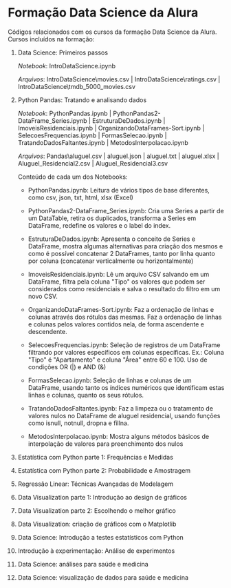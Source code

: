 # Formação Data Science da Alura

Códigos relacionados com os cursos da formação Data Science da Alura. Cursos incluídos na formação:

1) Data Science: Primeiros passos

   *Notebook*: IntroDataScience.ipynb
   
   *Arquivos*: IntroDataScience\movies.csv | IntroDataScience\ratings.csv | IntroDataScience\tmdb_5000_movies.csv
3) Python Pandas: Tratando e analisando dados

   *Notebook*: PythonPandas.ipynb | PythonPandas2-DataFrame_Series.ipynb | EstruturaDeDados.ipynb | ImoveisResidenciais.ipynb | OrganizandoDataFrames-Sort.ipynb | SelecoesFrequencias.ipynb | FormasSelecao.ipynb | TratandoDadosFaltantes.ipynb | MetodosInterpolacao.ipynb
   
   *Arquivos*: Pandas\aluguel.csv | aluguel.json | aluguel.txt | aluguel.xlsx | Aluguel_Residencial2.csv | Aluguel_Residencial3.csv
   
   Conteúdo de cada um dos Notebooks:
   
   - PythonPandas.ipynb: Leitura de vários tipos de base diferentes, como csv, json, txt, html, xlsx (Excel)
   
   - PythonPandas2-DataFrame_Series.ipynb: Cria uma Series a partir de um DataTable, retira os duplicados, transforma a Series em DataFrame, redefine os valores e o label do index.
   
   - EstruturaDeDados.ipynb: Apresenta o conceito de Series e DataFrame, mostra algumas alternativas para criação dos mesmos e como é possível concatenar 2 DataFrames, tanto por linha quanto por coluna (concatenar verticalmente ou horizontalmente)
   
   - ImoveisResidenciais.ipynb: Lê um arquivo CSV salvando em um DataFrame, filtra pela coluna "Tipo" os valores que podem ser considerados como residenciais e salva o resultado do filtro em um novo CSV.
   
   - OrganizandoDataFrames-Sort.ipynb: Faz a ordenação de linhas e colunas através dos rótulos das mesmas. Faz a ordenação de linhas e colunas pelos valores contidos nela, de forma ascendente e descendente.
   
   - SelecoesFrequencias.ipynb: Seleção de registros de um DataFrame filtrando por valores específicos em colunas específicas. Ex.: Coluna "Tipo" é "Apartamento" e coluna "Área" entre 60 e 100. Uso de condições OR (|) e AND (&)
   
   - FormasSelecao.ipynb: Seleção de linhas e colunas de um DataFrame, usando tanto os índices numéricos que identificam estas linhas e colunas, quanto os seus rótulos.
   
   - TratandoDadosFaltantes.ipynb: Faz a limpeza ou o tratamento de valores nulos no DataFrame de aluguel residencial, usando funções como isnull, notnull, dropna e fillna.
   
   - MetodosInterpolacao.ipynb: Mostra alguns métodos básicos de interpolação de valores para preenchimento dos nulos

5) Estatística com Python parte 1: Frequências e Medidas
6) Estatística com Python parte 2: Probabilidade e Amostragem
7) Regressão Linear: Técnicas Avançadas de Modelagem
8) Data Visualization parte 1: Introdução ao design de gráficos
9) Data Visualization parte 2: Escolhendo o melhor gráfico
10) Data Visualization: criação de gráficos com o Matplotlib
11) Data Science: Introdução a testes estatísticos com Python
12) Introdução à experimentação: Análise de experimentos
13) Data Science: análises para saúde e medicina
14) Data Science: visualização de dados para saúde e medicina
